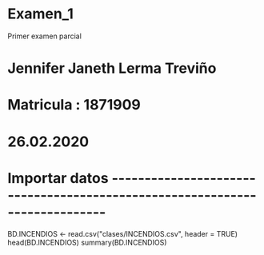 # Examen_1
Primer examen parcial 
# Jennifer Janeth Lerma Treviño 
# Matricula : 1871909
# 26.02.2020

# Importar datos --------------------------------------------------------------------------- 

BD.INCENDIOS <- read.csv("clases/INCENDIOS.csv", header = TRUE)
head(BD.INCENDIOS)
summary(BD.INCENDIOS)


